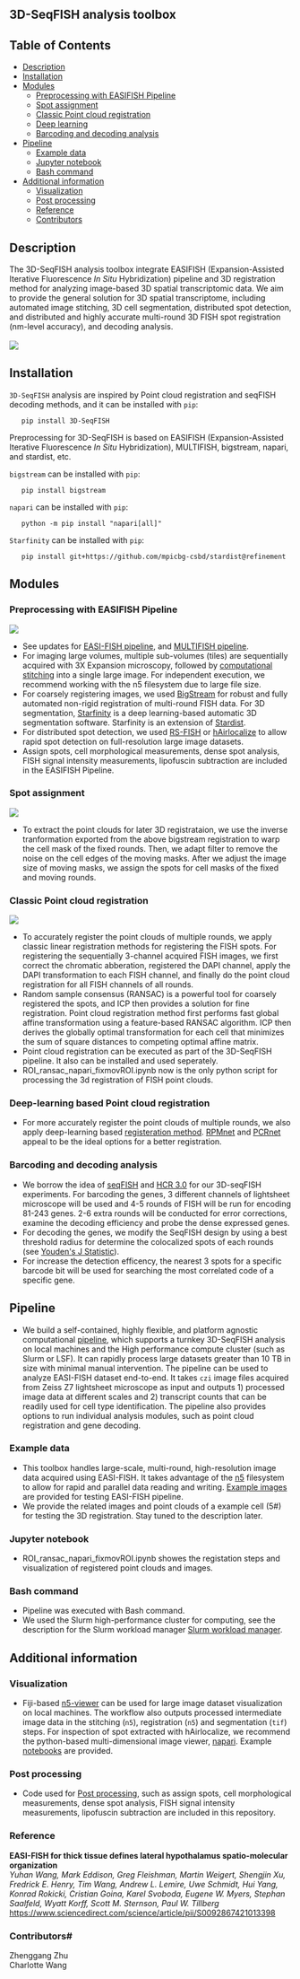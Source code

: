 ## 3D-SeqFISH analysis toolbox

## Table of Contents #
   * [Description](#description)
   * [Installation](#Installation)
   * [Modules](#modules)
      * [Preprocessing with EASIFISH Pipeline](#preprocessing-with-EASIFISH-Pipeline)
      * [Spot assignment](#spot-assignment)
      * [Classic Point cloud registration](#classic-point-cloud-registration)
      * [Deep learning](#deep-learning)
      * [Barcoding and decoding analysis](#barcoding-and-decoding-analysis)
   * [Pipeline](#pipeline)
      * [Example data](#example-data)
      * [Jupyter notebook](#jupyter-notebook)
      * [Bash command](#bash-command)
   * [Additional information](#additional-information)
      * [Visualization](#visualization)
      * [Post processing](#post-processing)  
      * [Reference](#reference)
      * [Contributors](#contributors)

## Description #

The 3D-SeqFISH analysis toolbox integrate EASIFISH (Expansion-Assisted Iterative Fluorescence *In Situ* Hybridization) pipeline and 3D registration method for analyzing image-based 3D spatial transcriptomic data. We aim to provide the general solution for 3D spatial transcriptome, including automated image stitching, 3D cell segmentation, distributed spot detection, and distributed and highly accurate multi-round 3D FISH spot registration (nm-level accuracy), and decoding analysis.  <br/><br/>
![](/Diagrams/3DseqFISH_diagram_v1.png)

## Installation #

`3D-SeqFISH` analysis are inspired by Point cloud registration and seqFISH decoding methods, and it can be installed with `pip`:
```
   pip install 3D-SeqFISH
```

Preprocessing for 3D-SeqFISH is based on EASIFISH (Expansion-Assisted Iterative Fluorescence *In Situ* Hybridization), MULTIFISH, bigstream, napari, and stardist, etc. <br/> 

`bigstream`  can be installed with  `pip`:
```
   pip install bigstream
```
`napari`  can be installed with  `pip`:
```
   python -m pip install "napari[all]"
```
`Starfinity`  can be installed with  `pip`:
```
   pip install git+https://github.com/mpicbg-csbd/stardist@refinement
```

## Modules #

### Preprocessing with EASIFISH Pipeline #

![](/Diagrams/3DseqFISH_diagram_v1_EASIFISH.png)
- See updates for [EASI-FISH pipeline](https://github.com/multiFISH/EASI-FISH), and [MULTIFISH pipeline](https://github.com/JaneliaSciComp/multifish). <br/>
- For imaging large volumes, multiple sub-volumes (tiles) are sequentially acquired with 3X Expansion microscopy, followed by [computational stitching](https://science.sciencemag.org/content/363/6424/eaau8302.long) into a single large image. For independent execution, we recommend working with the n5 filesystem due to large file size. <br/>
- For coarsely registering images, we used [BigStream](https://github.com/GFleishman/bigstream) for robust and fully automated non-rigid registration of multi-round FISH data. For 3D segmentation, [Starfinity](https://github.com/mpicbg-csbd/stardist/tree/refinement) is a deep learning-based automatic 3D segmentation software. Starfinity is an extension of [Stardist](https://github.com/mpicbg-csbd/stardist). <br/>
- For distributed spot detection, we used [RS-FISH](https://github.com/PreibischLab/RS-FISH) or [hAirlocalize](https://github.com/timotheelionnet/AIRLOCALIZE) to allow rapid spot detection on full-resolution large image datasets. <br/>
- Assign spots, cell morphological measurements, dense spot analysis, FISH signal intensity measurements, lipofuscin subtraction are included in the EASIFISH Pipeline.

### Spot assignment #
![](/Diagrams/3DseqFISH_diagram_v1_WARPMASK.png)
- To extract the point clouds for later 3D registrataion, we use the inverse tranformation exported from the above bigstream registration to warp the cell mask of the fixed rounds. Then, we adapt filter to remove the noise on the cell edges of the moving masks. After we adjust the image size of moving masks, we assign the spots for cell masks of the fixed and moving rounds.

### Classic Point cloud registration #
![](/Diagrams/3DseqFISH_diagram_v1_DAPI.png)
- To accurately register the point clouds of multiple rounds, we apply classic linear registration methods for registering the FISH spots. For registering the sequentially 3-channel acquired FISH images, we first correct the chromatic abberation, registered the DAPI channel, apply the DAPI transformation to each FISH channel, and finally do the point cloud registration for all FISH channels of all rounds. <br/>
- Random sample consensus (RANSAC) is a powerful tool for coarsely registered the spots, and ICP then provides a solution for fine registration. Point cloud registration method first performs fast global affine transformation using a feature-based RANSAC algorithm. ICP then derives the globally optimal transformation for each cell that minimizes the sum of square distances to competing optimal affine matrix. <br/>
- Point cloud registration can be executed as part of the 3D-SeqFISH pipeline. It also can be installed and used seperately. <br/>
- ROI_ransac_napari_fixmovROI.ipynb now is the only python script for processing the 3d registration of FISH point clouds.

### Deep-learning based Point cloud registration #
- For more accurately register the point clouds of multiple rounds, we also apply deep-learning based [registeration method](https://github.com/vinits5/learning3d#use-of-registration-networks). [RPMnet](https://github.com/yewzijian/RPMNet) and [PCRnet](https://github.com/vinits5/pcrnet) appeal to be the ideal options for a better registration.

### Barcoding and decoding analysis #
- We borrow the idea of [seqFISH](https://github.com/CaiGroup/seqFISH-PLUS) and [HCR 3.0](https://www.molecularinstruments.com/hcr-rnafish-products) for our 3D-seqFISH experiments. For barcoding the genes, 3 different channels of lightsheet microscope will be used and 4-5 rounds of FISH will be run for encoding 81-243 genes. 2-6 extra rounds will be conducted for error corrections, examine the decoding efficiency and probe the dense expressed genes. <br/>
- For decoding the genes, we modify the SeqFISH design by using a best threshold radius for determine the colocalized spots of each rounds (see [Youden's J Statistic](https://www.kaggle.com/code/willstone98/youden-s-j-statistic-for-threshold-determination/notebook)). <br/>
- For increase the detection efficency, the nearest 3 spots for a specific barcode bit will be used for searching the most correlated code of a specific gene. <br/>

## Pipeline #
- We build a self-contained, highly flexible, and platform agnostic computational [pipeline](https://github.com/JaneliaSciComp/multifish), which supports a turnkey 3D-SeqFISH analysis on local machines and the High performance compute cluster (such as Slurm or LSF). It can rapidly process large datasets greater than 10 TB in size with minimal manual intervention. The pipeline can be used to analyze EASI-FISH dataset end-to-end. It takes `czi` image files acquired from Zeiss Z7 lightsheet microscope as input and outputs 1) processed image data at different scales and 2) transcript counts that can be readily used for cell type identification. The pipeline also provides options to run individual analysis modules, such as point cloud registration and gene decoding. 

### Example data #
- This toolbox handles large-scale, multi-round, high-resolution image data acquired using EASI-FISH. It takes advantage of the [n5](https://github.com/saalfeldlab/n5) filesystem to allow for rapid and parallel data reading and writing. [Example images](https://doi.org/10.25378/janelia.c.5276708.v1) are provided for testing EASI-FISH pipeline. <br/>
- We provide the related images and point clouds of a example cell (5#) for testing the 3D registration. Stay tuned to the description later. <br/>

### Jupyter notebook #
- ROI_ransac_napari_fixmovROI.ipynb showes the registation steps and visualization of registered point clouds and images.

### Bash command #
- Pipeline was executed with Bash command. <br/>
- We used the Slurm high-performance cluster for computing, see the description for the Slurm workload manager [Slurm workload manager](https://slurm.schedmd.com/documentation.html).

## Additional information #

### Visualization #
- Fiji-based [n5-viewer](https://github.com/saalfeldlab/n5-viewer) can be used for large image dataset visualization on local machines. The workflow also outputs processed intermediate image data in the stitching (`n5`), registration (`n5`) and segmentation (`tif`) steps. For inspection of spot extracted with hAirlocalize, we recommend the python-based multi-dimensional image viewer, [napari](https://napari.org/). Example [notebooks](https://github.com/multiFISH/EASI-FISH/tree/master/data_visualization) are provided. 

### Post processing #
- Code used for [Post processing](https://github.com/multiFISH/EASI-FISH/tree/master/data_processing), such as assign spots, cell morphological measurements, dense spot analysis, FISH signal intensity measurements, lipofuscin subtraction are included in this repository. 

### Reference #

**EASI-FISH for thick tissue defines lateral hypothalamus spatio-molecular organization** <br/>
*Yuhan Wang, Mark Eddison, Greg Fleishman, Martin Weigert, Shengjin Xu, Fredrick E. Henry, Tim Wang, Andrew L. Lemire, Uwe Schmidt, Hui Yang, Konrad Rokicki, Cristian Goina, Karel Svoboda, Eugene W. Myers, Stephan Saalfeld, Wyatt Korff, Scott M. Sternson, Paul W. Tillberg* <br/>
https://www.sciencedirect.com/science/article/pii/S0092867421013398

### Contributors#
Zhenggang Zhu <br/>
Charlotte Wang <br/>